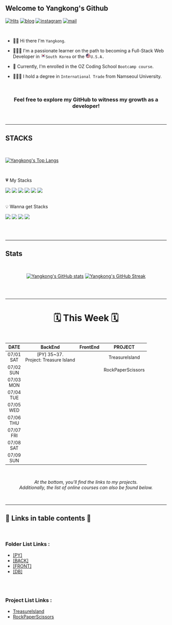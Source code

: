 ## Welcome to Yangkong's Github

[![Hits](https://hits.seeyoufarm.com/api/count/incr/badge.svg?url=https%3A%2F%2Fgithub.com%2FDEV-Yangkong%2Fhit-counter&count_bg=%23F7DF76&title_bg=%23555555&icon=github.svg&icon_color=%23E7E7E7&title=hits&edge_flat=false)](https://hits.seeyoufarm.com)
[![blog](https://img.shields.io/badge/Yangkong's_Blog-ffd166?style=flat&logo=tistory&logoColor=white)](https://dev-yangkong.tistory.com/)
[![instagram](https://img.shields.io/badge/Yangkong's_instagram-06d6a0?style=flat&logo=Instagram&logoColor=white)](https://www.instagram.com/dev_yangkong/)
[![mail](https://img.shields.io/badge/dev.yangkong@gmail.com-118ab2?style=flat&logo=Gmail&logoColor=white)](mailto:dev.yangkong@gmail.com)

<br/>

- 👋🏻 Hi there I'm `Yangkong`.

- 👩🏻‍💻 I'm a passionate learner on the path to becoming a Full-Stack Web Developer in <img src="./img/south-korea.png" width=15px height=15px>`South Korea` or the <img src="./img/USA.png" width=15px height=15px>`U.S.A.`

- 📖 Currently, I'm enrolled in the OZ Coding School `Bootcamp course`.

- 👩🏻‍🎓 I hold a degree in `International Trade` from Namseoul University.

<br/>
<div align=center>
<h3> Feel free to explore my GitHub to witness my growth as a developer!</h3>
</div>
<br/>

---

## STACKS

<br/>

[![Yangkong's Top Langs](https://github-readme-stats.vercel.app/api/top-langs/?username=DEV-Yangkong&layout=donut&theme=gruvbox_light)](https://github.com/anuraghazra/github-readme-stats)

<br/>

&#128151; My Stacks

<div>
  <img src="https://img.shields.io/badge/HTML5-E34F26?style=for-the-badge&logo=HTML5&logoColor=white"> 
  <img src="https://img.shields.io/badge/CSS3-1572B6?style=for-the-badge&logo=CSS3&logoColor=white">
  <img src="https://img.shields.io/badge/bootstrap-7952B3?style=for-the-badge&logo=bootstrap&logoColor=white">
  <img src="https://img.shields.io/badge/python-3776AB?style=for-the-badge&logo=python&logoColor=white">
  <img src="https://img.shields.io/badge/django-092E20?style=for-the-badge&logo=django&logoColor=white">
  <img src="https://img.shields.io/badge/mysql-4479A1?style=for-the-badge&logo=mysql&logoColor=white">
</div>

<br/>

💡 Wanna get Stacks

<div>
  <img src="https://img.shields.io/badge/javascript-F7DF1E?style=for-the-badge&logo=javascript&logoColor=black">
  <img src="https://img.shields.io/badge/react-61DAFB?style=for-the-badge&logo=react&logoColor=black">
  <img src="https://img.shields.io/badge/amazonaws-232F3E?style=for-the-badge&logo=amazonaws&logoColor=white">
  <img src="https://img.shields.io/badge/docker-232F3E?style=for-the-badge&logo=docker&logoColor=white">
</div>

<br/><br/>

---

## Stats

<br/>

<div align=center>
  
[![Yangkong's GitHub stats](https://github-readme-stats.vercel.app/api?username=DEV-Yangkong&theme=gruvbox_light&card_width=300&align=left)](https://github.com/anuraghazra/github-readme-stats)
[![Yangkong's GitHub Streak](https://streak-stats.demolab.com/?user=DEV-Yangkong&theme=gruvbox-light&card_width=400&align=right)](https://git.io/streak-stats)

</div>
<br/><br/>

---

<div align=center>

<h1>🗓️ This Week 🗓️</h1>

<br/>

|     DATE      |                  BackEnd                  | FrontEnd |      PROJECT      |
| :-----------: | :---------------------------------------: | :------: | :---------------: |
| 07/01<br/>SAT | [PY] 35~37.</br> Project: Treasure Island |          |  TreasureIsland   |
| 07/02<br/>SUN |                                           |          | RockPaperScissors |
| 07/03<br/>MON |                                           |          |                   |
| 07/04<br/>TUE |                                           |          |                   |
| 07/05<br/>WED |                                           |          |                   |
| 07/06<br/>THU |                                           |          |                   |
| 07/07<br/>FRI |                                           |          |                   |
| 07/08<br/>SAT |                                           |          |                   |
| 07/09<br/>SUN |                                           |          |                   |

</div>

<br/>

<div align=center>

  <em>At the bottom, you'll find the links to my projects.
  <br/>Additionally, the list of online courses can also be found below.</em>
  
</div>

<br/>

---

## 🔗 Links in table contents 🔗

<br/>

### Folder List Links :

- <a href="https://github.com/DEV-Yangkong/backend_codebase/tree/main/DaysOfCodePython">[PY]</a>
- <a href="https://github.com/DEV-Yangkong/backend_codebase/tree/main/FullStackWebDev">[BACK]</a>
- <a href="https://github.com/DEV-Yangkong/frontend_codebase">[FRONT]</a>
- <a href="https://github.com/DEV-Yangkong/backend_codebase/tree/main/database">[DB]</a>

<br/><br/>

### Project List Links :

- <a href="https://github.com/DEV-Yangkong/my_project_archive/tree/main/back-end/DaysOfCodePython/03_TreasureIsland">TreasureIsland</a>
- <a href="https://github.com/DEV-Yangkong/my_project_archive/tree/main/back-end/DaysOfCodePython/04_RockPaperScissors">RockPaperScissors</a>

<br/><br/>

